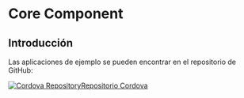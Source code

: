 # Core Component

## Introducción 

Las aplicaciones de ejemplo se pueden encontrar en el repositorio de GitHub:

[![Cordova Repository](@site/static/img/github_50.png)](https://github.com/facephi/sdk-mobile-cordova-samples)<a href="https://github.com/facephi/sdk-mobile-cordova-samples" rel="nofollow">Repositorio Cordova</a>
